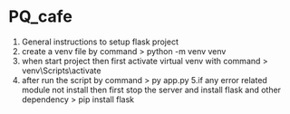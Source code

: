 # PQ_cafe
1. General instructions to setup flask project
2. create a venv file by  command >
python -m venv venv
3. when start project then first activate virtual venv with  command >
venv\Scripts\activate
4. after run the script by  command > 
py app.py
5.if any error related module not install then first stop the server and  install flask and other dependency >
pip install flask
